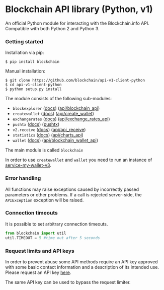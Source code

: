 # Blockchain API library (Python, v1)

An official Python module for interacting with the Blockchain.info API. Compatible with both Python 2 and Python 3.

### Getting started

Installation via pip:

```
$ pip install blockchain
```

Manual installation:
```
$ git clone https://github.com/blockchain/api-v1-client-python
$ cd api-v1-client-python
$ python setup.py install
```

The module consists of the following sub-modules:

* `blockexplorer` ([docs](docs/blockexplorer.md)) ([api/blockchain_api][api1])
* `createwallet` ([docs](docs/createwallet.md)) ([api/create_wallet][api2])
* `exchangerates` ([docs](docs/exchangerates.md)) ([api/exchange\_rates\_api][api3])
* `pushtx` ([docs](docs/pushtx.md)) ([pushtx][api7])
* `v2.receive` ([docs](docs/receive.md)) ([api/api_receive][api4])
* `statistics` ([docs](docs/statistics.md)) ([api/charts_api][api5])
* `wallet` ([docs](docs/wallet.md)) ([api/blockchain\_wallet\_api][api6])

The main module is called `blockchain`

In order to use `createwallet` and `wallet` you need to run an instance of [service-my-wallet-v3](https://github.com/blockchain/service-my-wallet-v3).

### Error handling

All functions may raise exceptions caused by incorrectly passed parameters or other problems. If a call is rejected server-side, the `APIException` exception will be raised.

### Connection timeouts

It is possible to set arbitrary connection timeouts.

```python
from blockchain import util
util.TIMEOUT = 5 #time out after 5 seconds
```

### Request limits and API keys

In order to prevent abuse some API methods require an API key approved with some basic contact information and a description of its intended use. Please request an API key [here](https://blockchain.info/api/api_create_code).

The same API key can be used to bypass the request limiter.

[api1]: https://blockchain.info/api/blockchain_api
[api2]: https://blockchain.info/api/create_wallet
[api3]: https://blockchain.info/api/exchange_rates_api
[api4]: https://blockchain.info/api/api_receive
[api5]: https://blockchain.info/api/charts_api
[api6]: https://blockchain.info/api/blockchain_wallet_api
[api7]: https://blockchain.info/pushtx